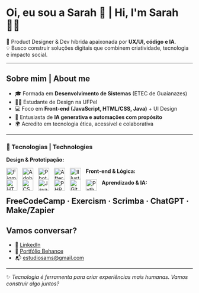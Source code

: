 # Oi, eu sou a Sarah 👋 | Hi, I'm Sarah 👩‍💻

🎨 Product Designer & Dev híbrida apaixonada por **UX/UI, código e IA**.  
💡 Busco construir soluções digitais que combinem criatividade, tecnologia e impacto social.

---

##  Sobre mim | About me

- 🎓 Formada em **Desenvolvimento de Sistemas** (ETEC de Guaianazes)
- 👩‍🎓 Estudante de Design na UFPel
- 💻 Foco em **Front-end (JavaScript, HTML/CSS, Java)** + UI Design
- 🤖 Entusiasta de **IA generativa e automações com propósito**
- 🌍 Acredito em tecnologia ética, acessível e colaborativa

---

### 🤖 Tecnologias | Technologies

**Design & Prototipação:**

<img 
    align="left" 
    alt="Figma"
    title="Figma" 
    width="30px" 
    style="padding-right: 10px;" 
    src="https://cdn.jsdelivr.net/gh/devicons/devicon@latest/icons/figma/figma-original.svg" 
/>
<img 
    align="left" 
    alt="Adobe XD"
    title="Adobe XD" 
    width="30px" 
    style="padding-right: 10px;" 
    src="https://cdn.jsdelivr.net/gh/devicons/devicon@latest/icons/xd/xd-original.svg" 
/>
<img 
    align="left" 
    alt="Photoshop"
    title="Photoshop" 
    width="30px" 
    style="padding-right: 10px;" 
    src="https://cdn.jsdelivr.net/gh/devicons/devicon@latest/icons/photoshop/photoshop-original.svg" 
/>
<img 
    align="left" 
    alt="After Effects"
    title="After Effects" 
    width="30px" 
    style="padding-right: 10px;"              src="https://cdn.jsdelivr.net/gh/devicons/devicon@latest/icons/aftereffects/aftereffects-original.svg"
/>
<img 
    align="left" 
    alt="Illustrator"
    title="Illustrator" 
    width="30px" 
    style="padding-right: 10px;" 
    src="https://cdn.jsdelivr.net/gh/devicons/devicon@latest/icons/illustrator/illustrator-plain.svg" 
/>

**Front-end & Lógica:**  

<img 
    align="left" 
    alt="HTML"
    title="HTML" 
    width="30px" 
    style="padding-right: 10px;" 
    src="https://cdn.jsdelivr.net/gh/devicons/devicon@latest/icons/html5/html5-original.svg" 
/>
<img 
    align="left" 
    alt="CSS" 
    title="CSS"
    width="30px" 
    style="padding-right: 10px;" 
    src="https://cdn.jsdelivr.net/gh/devicons/devicon@latest/icons/css3/css3-original.svg" 
/>
<img 
    align="left" 
    alt="JavaScript" 
    title="JavaScript"
    width="30px" 
    style="padding-right: 10px;" 
    src="https://cdn.jsdelivr.net/gh/devicons/devicon@latest/icons/javascript/javascript-original.svg" 
/>
<img 
    align="left" 
    alt="PHP" 
    title="PHP"
    width="30px" 
    style="padding-right: 10px;" 
    src="https://cdn.jsdelivr.net/gh/devicons/devicon@latest/icons/php/php-original.svg" 
/>
<img 
    align="left" 
    alt="Git" 
    title="Git"
    width="30px" 
    style="padding-right: 10px;" 
    src="https://cdn.jsdelivr.net/gh/devicons/devicon@latest/icons/git/git-original.svg" 
/>
<img 
    align="left" 
    alt="Python" 
    title="Python"
    width="30px" 
    style="padding-right: 10px;" 
    src="https://cdn.jsdelivr.net/gh/devicons/devicon@latest/icons/python/python-original.svg" 
/>

**Aprendizado & IA:**  

FreeCodeCamp · Exercism · Scrimba · ChatGPT · Make/Zapier
---

##  Vamos conversar?

- 💼 [LinkedIn](https://www.linkedin.com/in/s4rr4hmarcal/)
- 🎨 [Portfólio Behance](https://www.behance.net/sarahmarcal)
- 📬 estudiosams@gmail.com

---

✨ *Tecnologia é ferramenta para criar experiências mais humanas. Vamos construir algo juntos?*

